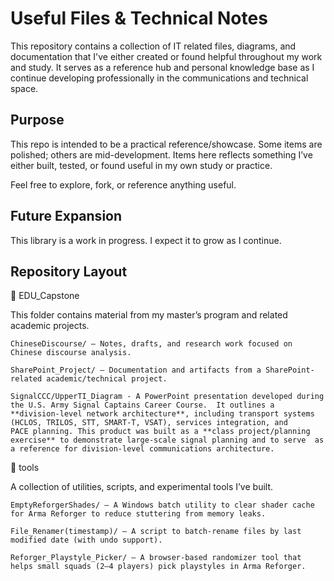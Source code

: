 # Useful Files & Technical Notes 

This repository contains a collection of IT related files, diagrams, and documentation that I've either created or found helpful throughout my work and study. It serves as a reference hub and personal knowledge base as I continue developing professionally in the communications and technical space.

## Purpose

This repo is intended to be a practical reference/showcase. Some items are polished; others are mid-development. Items here reflects something I’ve either built, tested, or found useful in my own study or practice.

Feel free to explore, fork, or reference anything useful.

## Future Expansion

This library is a work in progress. I expect it to grow as I continue.

## Repository Layout

📂 EDU_Capstone

This folder contains material from my master’s program and related academic projects.

	ChineseDiscourse/ – Notes, drafts, and research work focused on Chinese discourse analysis.
	
	SharePoint_Project/ – Documentation and artifacts from a SharePoint-related academic/technical project.

	SignalCCC/UpperTI_Diagram - A PowerPoint presentation developed during the U.S. Army Signal Captains Career Course.  It outlines a 		**division-level network architecture**, including transport systems (HCLOS, TRILOS, STT, SMART-T, VSAT), services integration, and 	PACE planning. This product was built as a **class project/planning exercise** to demonstrate large-scale signal planning and to serve 	as a reference for division-level communications architecture. 

📂 tools

A collection of utilities, scripts, and experimental tools I’ve built.

	EmptyReforgerShades/ – A Windows batch utility to clear shader cache for Arma Reforger to reduce stuttering from memory leaks.
	
	File_Renamer(timestamp)/ – A script to batch-rename files by last modified date (with undo support).
	
	Reforger_Playstyle_Picker/ – A browser-based randomizer tool that helps small squads (2–4 players) pick playstyles in Arma Reforger.
